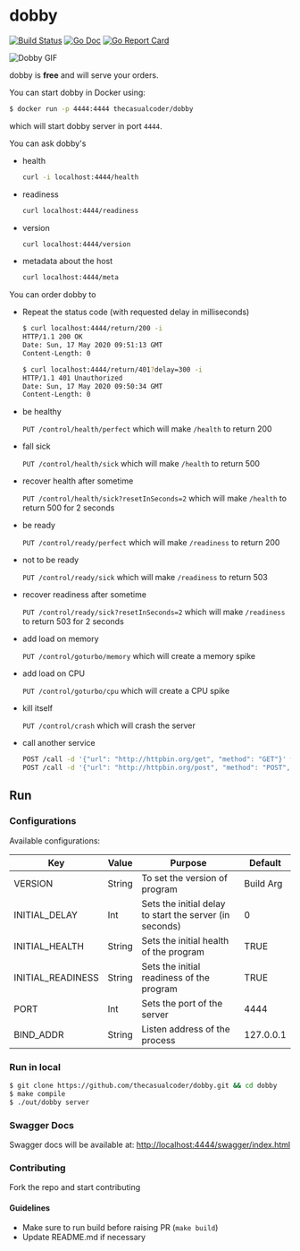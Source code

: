 # dobby

[![Build Status](https://travis-ci.org/thecasualcoder/dobby.svg?branch=master)](https://travis-ci.org/thecasualcoder/dobby)
[![Go Doc](https://godoc.org/github.com/thecasualcoder/dobby?status.svg)](https://godoc.org/github.com/thecasualcoder/dobby)
[![Go Report Card](https://goreportcard.com/badge/github.com/thecasualcoder/dobby)](https://goreportcard.com/report/github.com/thecasualcoder/dobby)

![Dobby GIF](dobby.gif)

dobby is **free** and will serve your orders.

You can start dobby in Docker using:

```bash
$ docker run -p 4444:4444 thecasualcoder/dobby
```

which will start dobby server in port `4444`.

You can ask dobby's

- health

  ```bash
  curl -i localhost:4444/health
  ```
- readiness
  ```bash
  curl localhost:4444/readiness
  ```

- version
  ```bash
  curl localhost:4444/version
  ```

- metadata about the host
  ```bash
  curl localhost:4444/meta
  ```

You can order dobby to

- Repeat the status code (with requested delay in milliseconds)
  ```bash
  $ curl localhost:4444/return/200 -i
  HTTP/1.1 200 OK
  Date: Sun, 17 May 2020 09:51:13 GMT
  Content-Length: 0

  $ curl localhost:4444/return/401?delay=300 -i
  HTTP/1.1 401 Unauthorized
  Date: Sun, 17 May 2020 09:50:34 GMT
  Content-Length: 0
  ```
- be healthy

  `PUT /control/health/perfect` which will make `/health` to return 200

- fall sick

  `PUT /control/health/sick` which will make `/health` to return 500

- recover health after sometime

  `PUT /control/health/sick?resetInSeconds=2` which will make `/health` to return 500 for 2 seconds

- be ready

  `PUT /control/ready/perfect` which will make `/readiness` to return 200

- not to be ready

  `PUT /control/ready/sick` which will make `/readiness` to return 503

- recover readiness after sometime

  `PUT /control/ready/sick?resetInSeconds=2` which will make `/readiness` to return 503 for 2 seconds

- add load on memory

  `PUT /control/goturbo/memory` which will create a memory spike

- add load on CPU

  `PUT /control/goturbo/cpu` which will create a CPU spike

- kill itself

  `PUT /control/crash` which will crash the server

- call another service

   ```sh
   POST /call -d '{"url": "http://httpbin.org/get", "method": "GET"}' will make a get request to http://httpbin.org/get
   POST /call -d '{"url": "http://httpbin.org/post", "method": "POST", "body": "{key: value}"}' will make a post request to http://httpbin.org/post
   ```

## Run

### Configurations

Available configurations:

| Key               | Value  | Purpose                                                    | Default   |
| ----------------- | ------ | ---------------------------------------------------------- | --------- |
| VERSION           | String | To set the version of program                              | Build Arg |
| INITIAL_DELAY     | Int    | Sets the initial delay to start the server (in seconds)    | 0         |
| INITIAL_HEALTH    | String | Sets the initial health of the program                     | TRUE      |
| INITIAL_READINESS | String | Sets the initial readiness of the program                  | TRUE      |
| PORT              | Int    | Sets the port of the server                                | 4444      |
| BIND_ADDR         | String | Listen address of the process                              | 127.0.0.1 |

### Run in local

```bash
$ git clone https://github.com/thecasualcoder/dobby.git && cd dobby
$ make compile
$ ./out/dobby server
```

### Swagger Docs

Swagger docs will be available at: [http://localhost:4444/swagger/index.html](http://localhost:4444/swagger/index.html)

### Contributing

Fork the repo and start contributing

#### Guidelines

- Make sure to run build before raising PR (`make build`)
- Update README.md if necessary

